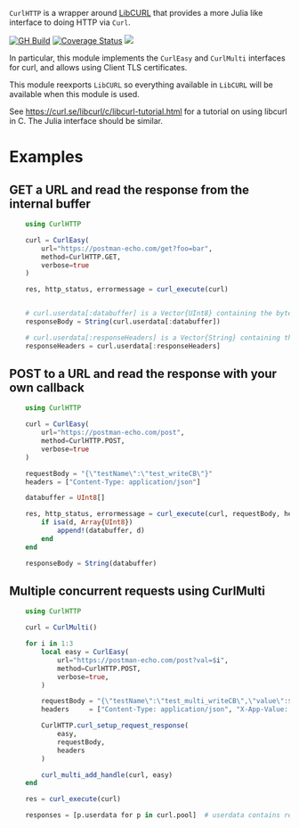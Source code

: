 `CurlHTTP` is a wrapper around [LibCURL](https://github.com/JuliaWeb/LibCURL.jl) that provides a more Julia like interface to doing HTTP via `Curl`.

[![GH Build](https://github.com/bluesmoon/CurlHTTP.jl/workflows/CI/badge.svg)](https://github.com/bluesmoon/CurlHTTP.jl/actions/workflows/CI.yml?query=branch%3Amain)
[![Coverage Status](https://coveralls.io/repos/github/bluesmoon/CurlHTTP.jl/badge.svg?branch=)](https://coveralls.io/github/bluesmoon/CurlHTTP.jl?branch=)
[![](https://img.shields.io/badge/docs-dev-blue.svg)](https://bluesmoon.github.io/CurlHTTP.jl/)

In particular, this module implements the `CurlEasy` and `CurlMulti` interfaces for curl, and allows using Client TLS certificates.

This module reexports `LibCURL` so everything available in `LibCURL` will be available when this module is used.

See https://curl.se/libcurl/c/libcurl-tutorial.html for a tutorial on using libcurl in C. The Julia interface should be similar.

# Examples

## GET a URL and read the response from the internal buffer
```julia
    using CurlHTTP

    curl = CurlEasy(
        url="https://postman-echo.com/get?foo=bar",
        method=CurlHTTP.GET,
        verbose=true
    )

    res, http_status, errormessage = curl_execute(curl)


    # curl.userdata[:databuffer] is a Vector{UInt8} containing the bytes of the response
    responseBody = String(curl.userdata[:databuffer])

    # curl.userdata[:responseHeaders] is a Vector{String} containing the response headers
    responseHeaders = curl.userdata[:responseHeaders]
```


## POST to a URL and read the response with your own callback
```julia
    using CurlHTTP

    curl = CurlEasy(
        url="https://postman-echo.com/post",
        method=CurlHTTP.POST,
        verbose=true
    )

    requestBody = "{\"testName\":\"test_writeCB\"}"
    headers = ["Content-Type: application/json"]

    databuffer = UInt8[]

    res, http_status, errormessage = curl_execute(curl, requestBody, headers) do d
        if isa(d, Array{UInt8})
            append!(databuffer, d)
        end
    end

    responseBody = String(databuffer)
```

## Multiple concurrent requests using CurlMulti
```julia
    using CurlHTTP

    curl = CurlMulti()

    for i in 1:3
        local easy = CurlEasy(
            url="https://postman-echo.com/post?val=$i",
            method=CurlHTTP.POST,
            verbose=true,
        )

        requestBody = "{\"testName\":\"test_multi_writeCB\",\"value\":$i}"
        headers     = ["Content-Type: application/json", "X-App-Value: $(i*5)"]

        CurlHTTP.curl_setup_request_response(
            easy,
            requestBody,
            headers
        )

        curl_multi_add_handle(curl, easy)
    end

    res = curl_execute(curl)

    responses = [p.userdata for p in curl.pool]  # userdata contains response data, status code and error message
```
